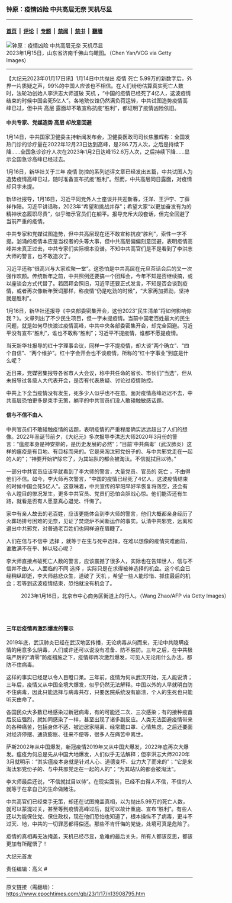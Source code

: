 ### 钟原：疫情凶险 中共高层无奈 天机尽显

---

#### [首页](../../../..?n13908795) &nbsp;|&nbsp; [评论](../../../../../epoch-comment?n13908795) &nbsp;|&nbsp; [专题](../../../../../epoch-special?n13908795) &nbsp;|&nbsp; [禁闻](../../../../../epoch-news?n13908795) &nbsp;|&nbsp; [禁书](../../../../../books?n13908795) &nbsp;|&nbsp; [翻墙](https://github.com/gfw-breaker/nogfw/blob/master/README.md?n13908795)


<div><img alt="钟原：疫情凶险 中共高层无奈 天机尽显" class="attachment-djy_600_400 size-djy_600_400 wp-post-image" src="https://i.epochtimes.com/assets/uploads/2023/01/id13908802-GettyImages-1456681076-600x400.jpg"/>
<div class="caption">
 2023年1月15日，山东省济南千佛山鸟瞰图。（Chen Yan/VCG via Getty Images）
</div></div><hr/><div class="post_content" id="artbody" itemprop="articleBody">
 <!-- article content begin -->
 <p>
  【大纪元2023年01月17日讯】1月14日中共抛出
  <ok href="https://www.epochtimes.com/gb/tag/%E7%96%AB%E6%83%85.html">
   疫情
  </ok>
  <ok href="https://www.epochtimes.com/gb/tag/%E6%AD%BB%E4%BA%A1.html">
   死亡
  </ok>
  5.99万的新数字后，外界一片质疑之声，99%的中国人应该也不相信。在人们纷纷估算真实死亡人数时，法轮功创始人李洪志大师道破
  <ok href="https://www.epochtimes.com/gb/tag/%E5%A4%A9%E6%9C%BA.html">
   天机
  </ok>
  ，“中国的疫情已经死了4亿人，这波疫情结束的时候中国会死5亿人”。各地殡仪馆仍然满负荷运转，中共试图造势疫情高峰已过，但中共
  <ok href="https://www.epochtimes.com/gb/tag/%E9%AB%98%E5%B1%82.html">
   高层
  </ok>
  露面却不敢宣称抗疫“胜利”，都证明了疫情凶险依旧。
 </p>
 <h4>
  中共专家、党媒造势
  <ok href="https://www.epochtimes.com/gb/tag/%E9%AB%98%E5%B1%82.html">
   高层
  </ok>
  却故意回避
 </h4>
 <p>
  1月14日，中共国家卫健委主持新闻发布会，卫健委医政司司长焦雅辉称：全国发热门诊的诊疗量在2022年12月23日达到高峰，是286.7万人次，之后是持续下降……全国急诊诊疗人次在2023年1月2日达峰152.6万人次，之后持续下降……显示全国急诊高峰已经过去。
 </p>
 <p>
  1月16日，新华社关于三年
  <ok href="https://www.epochtimes.com/gb/tag/%E7%96%AB%E6%83%85.html">
   疫情
  </ok>
  防控的系列述评文章已经发出五篇，中共试图人为造势疫情高峰已过，随时准备宣布抗疫“胜利”。然而，中共高层同日露面，对疫情却只字未提。
 </p>
 <p>
  新华社报导，1月16日，习近平同党外人士座谈并共迎新春，汪洋、王沪宁、丁薛祥作陪。习近平讲话称，2023年“希望和挑战并存”；希望大家“以更加奋发有为的精神状态履职尽责”，似乎暗示官员们在躺平。报导充斥大段套话，但完全回避了当前严重的疫情。
 </p>
 <p>
  中共专家和党媒试图造势，但中共高层现在还不敢宣称抗疫“胜利”，索性一字不提。汹涌的疫情本应是当权者的头等大事，但中共高层偏偏刻意回避，表明疫情高峰并未真正过去，中共专家们实际根本没谱。不知中共高官们是不是看到了李洪志大师的警言，也不敢造次了。
 </p>
 <p>
  习近平还称“很高兴与大家欢聚一堂”。这恐怕是中共高层在元旦茶话会后的又一次强作欢颜。传统新年之前，中共照例还要搞一个团拜会，今年不知是否继续搞，或以座谈会方式代替了。若团拜会照旧，习近平还要正式发言，不知是否会谈到疫情，或者再次像新年贺词那样，称疫情“仍是吃劲的时候”，“大家再加把劲，坚持就是胜利”。
 </p>
 <p>
  1月16日，新华社还报导《中央部委密集开会，这份2023“民生清单”将如何影响你我？》。文章列出了不少民生项目，但一字未提疫情。当前中国老百姓最大的民生问题，就是如何尽快渡过疫情高峰，中共中央各部委密集开会，却完全回避。习近平没有宣布“胜利”，谁也不敢称“胜利”；习近平不提疫情，谁都不愿提疫情。
 </p>
 <p>
  当天新华社报导的红十字理事会议，同样一字不提疫情，却大谈“两个确立”、“四个自信”、“两个维护”。红十字会开会也不谈疫情，所称的“红十字事业”到底是什么呢？
 </p>
 <p>
  近日来，党媒密集报导各省市人大会议，称中共任命的省长、市长们“当选”，但从未报导过各级人大代表开会，是否有代表质疑、讨论过疫情防控。
 </p>
 <p>
  中共上下全当疫情没有发生，死多少人似乎也不在意。面对疫情高峰迟迟不去，中共高层恐怕更多是束手无策，躺平的中共官员们没人敢碰触敏感话题。
 </p>
 <h4>
  信与不信不由人
 </h4>
 <p>
  中共官员们不敢碰触疫情的话题，表明疫情的严重程度确实远远超出了人们的想像。2022年圣诞节前夕，《大纪元》多次报导李洪志大师2020年3月份的警言：“瘟疫本身是神安排的，是历史发展的必然”；“目前‘中共病毒’（武汉肺炎）这样的瘟疫是有目地、有目标而来的。它是来淘汰邪党份子的、与中共邪党走在一起的人的”；“神要开始铲除它了，为其站队的都会被淘汰。不信就拭目以待。”
 </p>
 <p>
  一部分中共官员应该早就看到了李大师的警言，大量党员、官员的
  <ok href="https://www.epochtimes.com/gb/tag/%E6%AD%BB%E4%BA%A1.html">
   死亡
  </ok>
  ，不由得他们不信。如今，李大师再次警言，“中国的疫情已经死了4亿人，这波疫情结束的时候中国会死5亿人”。这意味着，中共宣传的早阳早好早恢复将落空，还会有令人瞠目的惨况发生，更多中共官员、党员们恐怕会胆战心惊。他们能否还有生路，就看是否有人愿意真心退党、忏悔了。
 </p>
 <p>
  家中有亲人故去的老百姓，应该更能体会到李大师的警言，他们大概都亲身经历了火葬场排号困难的无奈，见证了焚烧炉不间断运作的事实。认清中共邪党，远离和退出中共邪党，对普通老百姓们也同样迫在眉睫了。
 </p>
 <p>
  人们在信与不信中
  <ok href="https://www.epochtimes.com/gb/tag/%E9%80%89%E6%8B%A9.html">
   选择
  </ok>
  ，就等于在生与死中选择，在难以想像的疫情灾难面前，谁敢满不在乎、掉以轻心呢？
 </p>
 <p>
  李大师直接点破死亡人数的警言，应该震撼了很多人，实际也在告知世人，信与不信并不由人。人面临的不同
  <ok href="https://www.epochtimes.com/gb/tag/%E9%80%89%E6%8B%A9.html">
   选择
  </ok>
  ，实际只是在求得被神选择的机会。这个机会已经稍纵即逝，李大师慈悲众生，道破了
  <ok href="https://www.epochtimes.com/gb/tag/%E5%A4%A9%E6%9C%BA.html">
   天机
  </ok>
  ，希望一些人能珍惜、抓住最后的机会；若等到这波疫情结束，恐怕就没有机会了。
 </p>
 <figure aria-describedby="caption-attachment-13908805" class="wp-caption aligncenter" id="attachment_13908805" style="width: 600px">
  <ok href="https://i.epochtimes.com/assets/uploads/2023/01/id13908805-GettyImages-1246269365.jpg" target="_blank">
   <img alt="" class="size-large wp-image-13908805" src="https://i.epochtimes.com/assets/uploads/2023/01/id13908805-GettyImages-1246269365-600x399.jpg"/>
  </ok>
  <br/><figcaption class="wp-caption-text" id="caption-attachment-13908805">
   2023年1月16日，北京市中心商务区街道上的行人。（Wang Zhao/AFP via Getty Images）
  </figcaption><br/>
 </figure><br/>
 <h4>
  三年后疫情再激烈爆发的警示
 </h4>
 <p>
  2019年底，武汉肺炎已经在武汉地区传播，无论病毒从何而来，无论中共隐瞒疫情的用意多么阴毒，人们或许还可以说没有准备、防不胜防。三年之后，在中共极端严厉的“清零”防疫措施之下，疫情却再次激烈爆发，可见人无论用什么办法，都防不住病毒。
 </p>
 <p>
  这样的事实已经足以令人目瞪口呆。三年前，疫情为何从武汉开始，无人能说清；三年后，疫情又从中国全境大爆发，似乎仍然无法解释。中国以外的人早就明白防不住病毒，因此只能选择与病毒共存，只要医院系统没有崩溃，个人的生死也只能听天由命了。
 </p>
 <p>
  各国民众大多数已经感染过新冠病毒，有的可能还二次、三次感染；有的接种疫苗后反应强烈，就如同感染了一样，甚至出现了诸多副反应。人类无法回避疫情带来的各种痛苦，包括身体不适、被迫居家隔离、经常戴口罩、心情焦虑，之后还要面对经济停摆、通货膨胀、往来不便等，很多人在痛苦中离世。
 </p>
 <p>
  萨斯2002年从中国爆发，新冠疫情2019年又从中国大爆发，2022年底再次大爆发。瘟疫为何总是先从中国大地爆发，人们似乎无法解释；但李洪志大师2020年3月就明示：“其实瘟疫本身就是针对人心、道德变坏、业力大了而来的”；“它是来淘汰邪党份子的、与中共邪党走在一起的人的”；“为其站队的都会被淘汰”。
 </p>
 <p>
  李大师最后还说，“不信就拭目以待”。在现实面前，已经不由得人不信，不信的人就等于在拿自己的生命做赌注。
 </p>
 <p>
  中共高官们已经束手无策，却还在试图掩盖真相，以为抛出5.99万的死亡人数，就可以蒙混过关，甚至等到疫情高峰过后，就可以故计重施、宣布“胜利”。有些人还以为能保住党、保住政权，现在他们恐怕也知道了，根本操纵不了病毒，更斗不过天、地，中共的一切罪恶都得偿还。那些不肯忏悔的党徒，处境可真是危险了。
 </p>
 <p>
  疫情的真相再无法掩盖，天机已经尽显，危难的最后关头，所有人都该反思，都该更加有所醒悟了！
 </p>
 <p>
  大纪元首发
 </p>
 <p>
  责任编辑：高义 #
 </p>
 <!-- article content end -->
 <div id="below_article_ad">
 </div>
</div>


---

原文链接（需翻墙）：https://www.epochtimes.com/gb/23/1/17/n13908795.htm